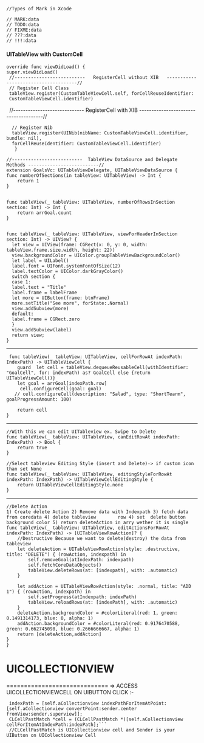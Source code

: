     //Types of Mark in Xcode

    // MARK:data
    // TODO:data
    // FIXME:data
    // ???:data
    // !!!:data

#### UITableView with CustomCell

    override func viewDidLoad() {
    super.viewDidLoad()
     //--------------------------   RegisterCell without XIB   -------------------------------------//
     // Register Cell Class
     tableView.register(CustomTableViewCell.self, forCellReuseIdentifier:
     CustomTableViewCell.identifier)
      //-----------------------------  RegisterCell with XIB   --------------------------------------//
      
      // Register Nib
      tableView.register(UINib(nibName: CustomTableViewCell.identifier, bundle: nil),
      forCellReuseIdentifier: CustomTableViewCell.identifier)
       }
    
    //--------------------------  TableView DataSource and Delegate Methods --------------------------//
    extension GoalsVc: UITableViewDelegate, UITableViewDataSource {
    func numberOfSections(in tableView: UITableView) -> Int {
        return 1
    }
    
    
    func tableView(_ tableView: UITableView, numberOfRowsInSection section: Int) -> Int {
        return arrGoal.count
    }
    
    
    func tableView(_ tableView: UITableView, viewForHeaderInSection section: Int) -> UIView? {
      let view = UIView(frame: CGRect(x: 0, y: 0, width: tableView.frame.size.width, height: 22))
      view.backgroundColor = UIColor.groupTableViewBackgroundColor()
      let label = UILabel()
      label.font = UIFont.systemFontOfSize(12)
      label.textColor = UIColor.darkGrayColor()
      switch section {
      case 1:
      label.text = "Title"
      label.frame = labelFrame
      let more = UIButton(frame: btnFrame)
      more.setTitle("See more", forState:.Normal)
      view.addSubview(more)
      default:
      label.frame = CGRect.zero
      }
      view.addSubview(label)
      return view;
    }
---    

     func tableView(_ tableView: UITableView, cellForRowAt indexPath: IndexPath) -> UITableViewCell {
        guard  let cell = tableView.dequeueReusableCell(withIdentifier: "GoalCell", for: indexPath) as? GoalCell else {return UITableViewCell()}
        let goal = arrGoal[indexPath.row]
         cell.configureCell(goal: goal)
       // cell.configureCell(description: "Salad", type: "ShortTearm", goalProgressAmount: 100)
        
        return cell
    }
---   

    //With this we can edit UITableview ex. Swipe to Delete
    func tableView(_ tableView: UITableView, canEditRowAt indexPath: IndexPath) -> Bool {
        return true
    }
    
    //Select tableview Editing Style (insert and Delete)-> if custom icon than set None
    func tableView(_ tableView: UITableView, editingStyleForRowAt indexPath: IndexPath) -> UITableViewCellEditingStyle {
        return UITableViewCellEditingStyle.none
    }
---    

    //Delete Action
    1) Create delete Action 2) Remove data with Indexpath 3) fetch data from coredata 4) delete tableview        row 4) set  delete button background color 5) return deleteAction in arry wether it is single
    func tableView(_ tableView: UITableView, editActionsForRowAt indexPath: IndexPath) -> [UITableViewRowAction]? {
        //Destructive Because we want to delete(destroy) the data from tableview
        let deleteAction = UITableViewRowAction(style: .destructive, title: "DELETE") { (rowAction, indexpath) in
            self.removeGoal(atIndexPath: indexpath)
            self.fetchCoreDataObjects()
            tableView.deleteRows(at: [indexpath], with: .automatic)
        }
        
        let addAction = UITableViewRowAction(style: .normal, title: "ADD 1") { (rowAction, indexpath) in
            self.setProgress(atIndexpath: indexPath)
            tableView.reloadRows(at: [indexPath], with: .automatic)
        }
        deleteAction.backgroundColor = #colorLiteral(red: 1, green: 0.1491314173, blue: 0, alpha: 1)
        addAction.backgroundColor = #colorLiteral(red: 0.9176470588, green: 0.662745098, blue: 0.2666666667, alpha: 1)
        return [deleteAction,addAction]
    }
    }

# UICOLLECTIONVIEW
=============================
=> ACCESS UICOLLECTIONVIEWCELL ON UIBUTTON CLICK :-
   ``` NSIndexPath *indexPath;
    indexPath = [self.aCollectionview indexPathForItemAtPoint:[self.aCollectionview convertPoint:sender.center fromView:sender.superview]];
    CLCellPastMatch *cell = (CLCellPastMatch *)[self.aCollectionview cellForItemAtIndexPath:indexPath];```
    //CLCellPastMatch is UICollectionview cell and Sender is your UIButton on UICollectionview Cell
